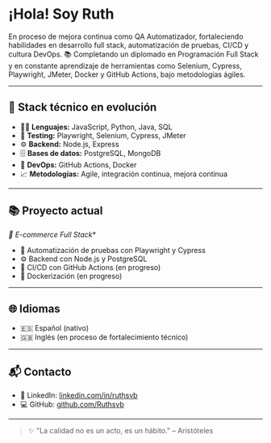# ¡Hola! Soy Ruth

 En proceso de mejora continua como QA Automatizador, fortaleciendo habilidades en desarrollo full stack, automatización de pruebas, CI/CD y cultura DevOps. 📚 Completando un diplomado en Programación Full Stack y en constante aprendizaje de herramientas como Selenium, Cypress, Playwright, JMeter, Docker y GitHub Actions, bajo metodologías ágiles.

---

## 🧰 Stack técnico en evolución

* 🧑‍💻 **Lenguajes:** JavaScript, Python, Java, SQL
* 🧪 **Testing:** Playwright, Selenium, Cypress, JMeter
* ⚙️ **Backend:** Node.js, Express
* 🗄️ **Bases de datos:** PostgreSQL, MongoDB
* 🐳 **DevOps:** GitHub Actions, Docker
* 📈 **Metodologías:** Agile, integración continua, mejora continua

---

## 📚 Proyecto actual
*🛒 E-commerce Full Stack**
* 🤖 Automatización de pruebas con Playwright y Cypress
* ⚙️ Backend con Node.js y PostgreSQL
* 🔁 CI/CD con GitHub Actions (en progreso)
* 🐳 Dockerización (en progreso)

---

## 🌐 Idiomas

* 🇪🇸 Español (nativo)
* 🇬🇧 Inglés (en proceso de fortalecimiento técnico)

---

## 📬 Contacto

* 🔗 LinkedIn: [linkedin.com/in/ruthsvb](https://linkedin.com/in/ruthsvb)
* 💻 GitHub: [github.com/Ruthsvb](https://github.com/Ruthsvb)

---

> ✨ "La calidad no es un acto, es un hábito." – Aristóteles

